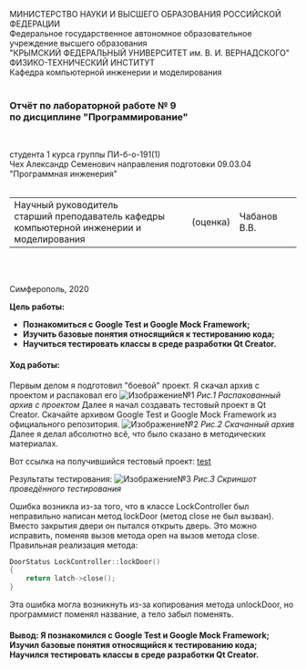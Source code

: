 МИНИСТЕРСТВО НАУКИ  И ВЫСШЕГО ОБРАЗОВАНИЯ РОССИЙСКОЙ ФЕДЕРАЦИИ  
Федеральное государственное автономное образовательное учреждение высшего образования  
"КРЫМСКИЙ ФЕДЕРАЛЬНЫЙ УНИВЕРСИТЕТ им. В. И. ВЕРНАДСКОГО"  
ФИЗИКО-ТЕХНИЧЕСКИЙ ИНСТИТУТ  
Кафедра компьютерной инженерии и моделирования
<br/><br/>

### Отчёт по лабораторной работе № 9<br/> по дисциплине "Программирование"
<br/>

студента 1 курса группы ПИ-б-о-191(1)  
Чех Александр Семенович 
направления подготовки 09.03.04 "Программная инженерия"  
<br/>

<table>
<tr><td>Научный руководитель<br/> старший преподаватель кафедры<br/> компьютерной инженерии и моделирования</td>
<td>(оценка)</td>
<td>Чабанов В.В.</td>
</tr>
</table>
<br/><br/>

Симферополь, 2020
 
 **Цель работы:**
 - **Познакомиться с Google Test и Google Mock Framework;**
 - **Изучить базовые понятия относящийся к тестированию кода;**
 -  **Научиться тестировать классы в среде разработки Qt Creator.**
#### Ход работы:
Первым делом я подготовил "боевой" проект.
Я скачал архив с проектом и распаковал его
![Изображение№1](https://sun9-59.userapi.com/c858228/v858228684/1fcd53/Nwzwv_aY7YY.jpg "Рис.1")
*Рис.1 Распакованный архив с проектом*
Далее я начал создавать тестовый проект в Qt Creator.
Cкачайте архивом Google Test и Google Mock Framework из официального репозитория.
![Изображение№2](https://sun9-46.userapi.com/c858228/v858228684/1fcd90/AzBmIFegi1Q.jpg "Рис.2")
*Рис.2 Скачанный архив*
Далее я делал абсолютно всё, что было сказано в методических материалах.

Вот ссылка на получившийся тестовый проект:
[test](https://github.com/Chekh04072002/Lab.PI-B-O-191-1-_Chekh_Alexandr/tree/master/Lab9/test)

Результаты тестирования:
![Изображение№3](https://sun9-13.userapi.com/c858228/v858228684/1fcd6e/CbW6YmckS4k.jpg "Рис.3")
*Рис.3 Скриншот проведённого тестирования*

Ошибка возникла из-за того, что в классе LockController был неправильно написан метод lockDoor (метод close не был вызван). Вместо закрытия двери он пытался открыть дверь. Это можно исправить, поменяв вызов метода open на вызов метода close.
Правильная реализация метода: 
```c++
DoorStatus LockController::lockDoor()
{
    return latch->close();
}
```
Эта ошибка могла возникнуть из-за копирования метода unlockDoor, но программист поменял название, а тело забыл поменять.

#### Вывод: Я познакомился с Google Test и Google Mock Framework; Изучил базовые понятия относящийся к тестированию кода; Научился тестировать классы в среде разработки Qt Creator.
